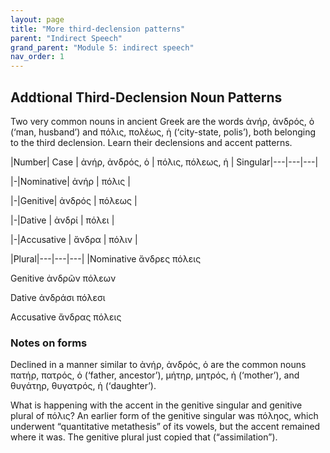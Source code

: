 ```yaml
---
layout: page
title: "More third-declension patterns"
parent: "Indirect Speech"
grand_parent: "Module 5: indirect speech"
nav_order: 1
---
```


## Addtional Third-Declension Noun Patterns
Two very common nouns in ancient Greek are the words ἀνήρ, ἀνδρός, ὁ (‘man, husband’) and πόλις, πολέως, ἡ (‘city-state, polis’), both belonging to the third declension. Learn their declensions and accent patterns.

|Number| Case  | ἀνήρ, ἀνδρός, ὁ   | πόλις, πόλεως, ἡ  |
Singular|---|---|---|

|-|Nominative| ἀνήρ	|				 πόλις |

|-|Genitive|		ἀνδρός		|			πόλεως |

|-|Dative	|		ἀνδρί			|		πόλει		|

|-|Accusative	|	ἄνδρα 		|			πόλιν |

|Plural|---|---|---|
|Nominative		ἄνδρες 				πόλεις 

Genitive		ἀνδρῶν 				πόλεων

Dative			ἀνδράσι 				πόλεσι 

Accusative		ἄνδρας 				πόλεις 


### Notes on forms
Declined in a manner similar to ἀνήρ, ἀνδρός, ὁ are the common nouns πατήρ, πατρός, ὁ (‘father, ancestor’), μήτηρ, μητρός, ἡ (‘mother’), and θυγάτηρ, θυγατρός, ἡ (‘daughter’). 

What is happening with the accent in the genitive singular and genitive plural of πόλις? An earlier form of the genitive singular was πόληος, which underwent “quantitative metathesis” of its vowels, but the accent remained where it was. The genitive plural just copied that (“assimilation”).
